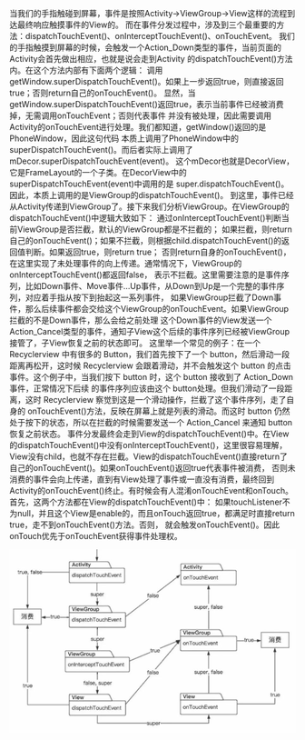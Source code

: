 当我们的手指触碰到屏幕，事件是按照Activity->ViewGroup->View这样的流程到达最终响应触摸事件的View的。
而在事件分发过程中，涉及到三个最重要的方法：dispatchTouchEvent()、onInterceptTouchEvent()、onTouchEvent。
我们的手指触摸到屏幕的时候，会触发一个Action_Down类型的事件，当前页面的Activity会首先做出相应，也就是说会走到Activity
的dispatchTouchEvent()方法内。在这个方法内部有下面两个逻辑：
调用getWindow.superDispatchTouchEvent()。如果上一步返回true，则直接返回true；否则return自己的onTouchEvent()。
显然，当getWindow.superDispatchTouchEvent()返回true，表示当前事件已经被消费掉，无需调用onTouchEvent；否则代表事件
并没有被处理，因此需要调用Activity的onTouchEvent进行处理。我们都知道，getWindow()返回的是PhoneWindow，因此这句代码
本质上调用了PhoneWindow中的superDispatchTouchEvent()。而后者实际上调用了mDecor.superDispatchTouchEvent(event)。
这个mDecor也就是DecorView，它是FrameLayout的一个子类。在DecorView中的superDispatchTouchEvent(event)中调用的是
super.dispatchTouchEvent()。因此，本质上调用的是ViewGroup的dispatchTouchEvent()。
到这里，事件已经从Activity传递到ViewGroup了。接下来我们分析ViewGroup。在ViewGroup的dispatchTouchEvent()中逻辑大致如下：
通过onInterceptTouchEvent()判断当前ViewGroup是否拦截，默认的ViewGroup都是不拦截的；
如果拦截，则return自己的onTouchEvent()；如果不拦截，则根据child.dispatchTouchEvent()的返回值判断。如果返回true，则return true；
否则return自身的onTouchEvent()，在这里实现了未处理事件的向上传递。通常情况下，ViewGroup的onInterceptTouchEvent()都返回false，
表示不拦截。这里需要注意的是事件序列，比如Down事件、Move事件…Up事件，从Down到Up是一个完整的事件序列，对应着手指从按下到抬起这一系列事件，
如果ViewGroup拦截了Down事件，那么后续事件都会交给这个ViewGroup的onTouchEvent。如果ViewGroup拦截的不是Down事件，那么会给之前处理
这个Down事件的View发送一个Action_Cancel类型的事件，通知子View这个后续的事件序列已经被ViewGroup接管了，子View恢复之前的状态即可。
这里举一个常见的例子：在一个 Recyclerview 中有很多的 Button，我们首先按下了一个 button，然后滑动一段距离再松开，这时候 Recyclerview 
会跟着滑动，并不会触发这个 button 的点击事件。这个例子中，当我们按下 button 时，这个 button 接收到了 Action_Down 事件，正常情况下后续
的事件序列应该由这个 button处理。但我们滑动了一段距离，这时  Recyclerview 察觉到这是一个滑动操作，拦截了这个事件序列，走了自身的 
onTouchEvent()方法，反映在屏幕上就是列表的滑动。而这时 button 仍然处于按下的状态，所以在拦截的时候需要发送一个 Action_Cancel 来通知 
button 恢复之前状态。
事件分发最终会走到View的dispatchTouchEvent()中。在View的dispatchTouchEvent()中没有onInterceptTouchEvent()，这里很容易理解，
View没有child，也就不存在拦截。View的dispatchTouchEvent()直接return了自己的onTouchEvent()。如果onTouchEvent()返回true代表事件被消费，
否则未消费的事件会向上传递，直到有View处理了事件或一直没有消费，最终回到Activity的onTouchEvent()终止。有时候会有人混淆onTouchEvent和onTouch。
首先，这两个方法都在View的dispatchTouchEvent()中：
如果touchListener不为null，并且这个View是enable的，而且onTouch返回true，都满足时直接return true，走不到onTouchEvent()方法。否则，
就会触发onTouchEvent()。因此onTouch优先于onTouchEvent获得事件处理权。

![image](../../img/view_event.jpg)